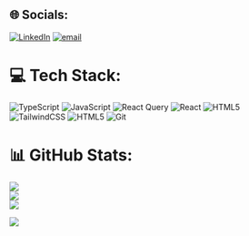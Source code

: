 
## 🌐 Socials:
[![LinkedIn](https://img.shields.io/badge/LinkedIn-%230077B5.svg?logo=linkedin&logoColor=white)](https://linkedin.com/in/pratyush-dhakal-dev) [![email](https://img.shields.io/badge/Email-D14836?logo=gmail&logoColor=white)](mailto:pratyushdhakal.personal@gmail.com) 

# 💻 Tech Stack:
![TypeScript](https://img.shields.io/badge/typescript-%23007ACC.svg?style=for-the-badge&logo=typescript&logoColor=white) ![JavaScript](https://img.shields.io/badge/javascript-%23323330.svg?style=for-the-badge&logo=javascript&logoColor=%23F7DF1E) ![React Query](https://img.shields.io/badge/-React%20Query-FF4154?style=for-the-badge&logo=react%20query&logoColor=white) ![React](https://img.shields.io/badge/react-%2320232a.svg?style=for-the-badge&logo=react&logoColor=%2361DAFB) ![HTML5](https://img.shields.io/badge/html5-%23E34F26.svg?style=for-the-badge&logo=html5&logoColor=white) ![TailwindCSS](https://img.shields.io/badge/tailwindcss-%2338B2AC.svg?style=for-the-badge&logo=tailwind-css&logoColor=white) ![HTML5](https://img.shields.io/badge/html5-%23E34F26.svg?style=for-the-badge&logo=html5&logoColor=white) ![Git](https://img.shields.io/badge/git-%23F05033.svg?style=for-the-badge&logo=git&logoColor=white)
# 📊 GitHub Stats:
![](https://github-readme-stats.vercel.app/api?username=pratyushdhakal&theme=dark&hide_border=false&include_all_commits=false&count_private=false)<br/>
![](https://nirzak-streak-stats.vercel.app/?user=pratyushdhakal&theme=dark&hide_border=false)<br/>
![](https://github-readme-stats.vercel.app/api/top-langs/?username=pratyushdhakal&theme=dark&hide_border=false&include_all_commits=false&count_private=false&layout=compact)

![](https://github-readme-stats.vercel.app/api/top-langs/?username=pratyushdhakal&theme=dark&hide_border=true&include_all_commits=true&count_private=true&layout=compact)


